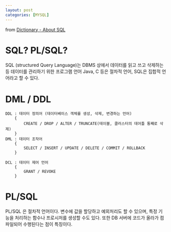 ```yaml
---
layout: post
categories: [MYSQL]
---
```

from [Dictionary - About SQL](https://github.com/newkayak12/Dictionary/blob/master/sql/01.AboutSql.md)


# SQL? PL/SQL?

SQL (structured Query Language)는 DBMS 상에서 데이터를 읽고 쓰고 삭제하는 등 데이터를 관리하기 위한 프로그램 언어
Java, C 등은 절차적 언어, SQL은 집합적 언어라고 할 수 있다.


# DML / DDL
```
DDL : 데이터 정의어 (데이터베이스 객체를 생성, 삭제, 변경하는 언어)
    {
        CREATE / DROP / ALTER / TRUNCATE(테이블, 클러스터의 데어틀 통쨰로 삭제)
    }
DML : 데이터 조작어
    {
        SELECT / INSERT / UPDATE / DELETE / COMMIT / ROLLBACK
    }

DCL : 데이터 제어 언어
    {
        GRANT / REVOKE
    }
```
# PL/SQL

PL/SQL 은 절차적 언어이다. 변수에 값을 할당하고 예외처리도 할 수 있으며, 특정 기능을 처리하는 함수나 프로시저를 생성할 수도 있다. 또한 DB 서버에 코드가 올라가
컴파일되어 수행된다는 점이 특징이다.